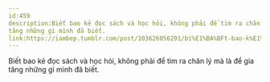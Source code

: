 ```yaml
---
id:459
description:Biết bao kẻ đọc sách và học hỏi, không phải để tìm ra chân lý mà là để gia
tăng những gì mình đã biết.
link:https://iambep.tumblr.com/post/103626056291/bi%E1%BA%BFt-bao-k%E1%BA%BB-%C4%91%E1%BB%8Dc-s%C3%A1ch-v%C3%A0-h%E1%BB%8Dc-h%E1%BB%8Fi-kh%C3%B4ng-ph%E1%BA%A3i-%C4%91%E1%BB%83-t%C3%ACm
---
```


Biết bao kẻ đọc sách và học hỏi, không phải để tìm ra chân lý mà là để gia
tăng những gì mình đã biết.